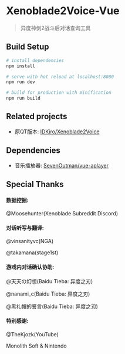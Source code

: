 # Xenoblade2Voice-Vue

> 异度神剑2战斗后对话查询工具

## Build Setup

``` bash
# install dependencies
npm install

# serve with hot reload at localhost:8080
npm run dev

# build for production with minification
npm run build
```

## Related projects

* 原QT版本: [IDKiro/Xenoblade2Voice](https://github.com/IDKiro/Xenoblade2Voice)

## Dependencies

* 音乐播放器: [SevenOutman/vue-aplayer](https://github.com/SevenOutman/vue-aplayer)

## Special Thanks

#### 数据挖掘:

@Moosehunter(Xenoblade Subreddit Discord)

#### 对话听写与翻译:

@vinsanityvc(NGA)

@takamana(stage1st)

#### 游戏内对话确认协助:

@天天の幻想(Baidu Tieba: 异度之刃)

@nanami_c(Baidu Tieba: 异度之刃)

@黑礼帽的誓言(Baidu Tieba: 异度之刃)

#### 特别感谢:

@TheKjozk(YouTube)

Monolith Soft & Nintendo

